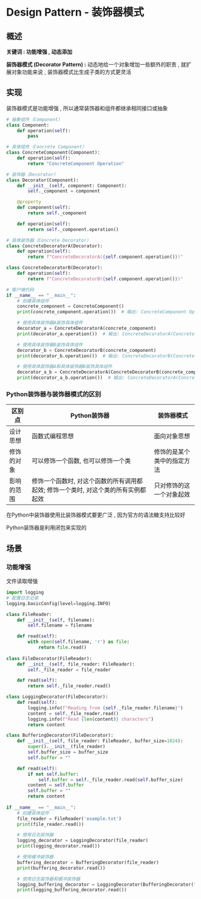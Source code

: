 # Design Pattern - 装饰器模式

## 概述

**关键词 : 功能增强 , 动态添加**

**装饰器模式 (Decorator Pattern) :** 动态地给一个对象增加一些额外的职责 , 就扩展对象功能来说 , 装饰器模式比生成子类的方式更灵活

## 实现

装饰器模式是功能增强 , 所以通常装饰器和组件都继承相同接口或抽象

```python
# 抽象组件（Component）
class Component:
    def operation(self):
        pass

# 具体组件（Concrete Component）
class ConcreteComponent(Component):
    def operation(self):
        return "ConcreteComponent Operation"

# 装饰器（Decorator）
class Decorator(Component):
    def __init__(self, component: Component):
        self._component = component

    @property
    def component(self):
        return self._component

    def operation(self):
        return self._component.operation()

# 具体装饰器（Concrete Decorator）
class ConcreteDecoratorA(Decorator):
    def operation(self):
        return f"ConcreteDecoratorA({self.component.operation()})"

class ConcreteDecoratorB(Decorator):
    def operation(self):
        return f"ConcreteDecoratorB({self.component.operation()})"

# 客户端代码
if __name__ == "__main__":
    # 创建具体组件
    concrete_component = ConcreteComponent()
    print(concrete_component.operation())  # 输出: ConcreteComponent Operation

    # 使用具体装饰器A装饰具体组件
    decorator_a = ConcreteDecoratorA(concrete_component)
    print(decorator_a.operation())  # 输出: ConcreteDecoratorA(ConcreteComponent Operation)

    # 使用具体装饰器B装饰具体组件
    decorator_b = ConcreteDecoratorB(concrete_component)
    print(decorator_b.operation())  # 输出: ConcreteDecoratorB(ConcreteComponent Operation)

    # 使用具体装饰器A和具体装饰器B装饰具体组件
    decorator_a_b = ConcreteDecoratorA(ConcreteDecoratorB(concrete_component))
    print(decorator_a_b.operation())  # 输出: ConcreteDecoratorA(ConcreteDecoratorB(ConcreteComponent Operation))
```

### Python装饰器与装饰器模式的区别

| 区别点     | Python装饰器                                                 | 装饰器模式                 |
| ---------- | ------------------------------------------------------------ | -------------------------- |
| 设计思想   | 函数式编程思想                                               | 面向对象思想               |
| 修饰的对象 | 可以修饰一个函数, 也可以修饰一个类                           | 修饰的是某个类中的指定方法 |
| 影响的范围 | 修饰一个函数时, 对这个函数的所有调用都起效; 修饰一个类时, 对这个类的所有实例都起效 | 只对修饰的这一个对象起效   |

在Python中装饰器使用比装饰器模式要更广泛 , 因为官方的语法糖支持比较好 

Python装饰器是利用闭包来实现的

## 场景

### 功能增强

文件读取增强

```python
import logging
# 配置日志记录
logging.basicConfig(level=logging.INFO)

class FileReader:
    def __init__(self, filename):
        self.filename = filename

    def read(self):
        with open(self.filename, 'r') as file:
            return file.read()
          
class FileDecorator(FileReader):
    def __init__(self, file_reader: FileReader):
        self._file_reader = file_reader

    def read(self):
        return self._file_reader.read()

class LoggingDecorator(FileDecorator):
    def read(self):
        logging.info(f"Reading from {self._file_reader.filename}")
        content = self._file_reader.read()
        logging.info(f"Read {len(content)} characters")
        return content

class BufferingDecorator(FileDecorator):
    def __init__(self, file_reader: FileReader, buffer_size=1024):
        super().__init__(file_reader)
        self.buffer_size = buffer_size
        self.buffer = ""

    def read(self):
        if not self.buffer:
            self.buffer = self._file_reader.read(self.buffer_size)
        content = self.buffer
        self.buffer = ""
        return content
      
if __name__ == "__main__":
    # 创建具体组件
    file_reader = FileReader('example.txt')
    print(file_reader.read())

    # 使用日志装饰器
    logging_decorator = LoggingDecorator(file_reader)
    print(logging_decorator.read())

    # 使用缓冲装饰器
    buffering_decorator = BufferingDecorator(file_reader)
    print(buffering_decorator.read())

    # 使用日志装饰器和缓冲装饰器
    logging_buffering_decorator = LoggingDecorator(BufferingDecorator(file_reader))
    print(logging_buffering_decorator.read())
```



